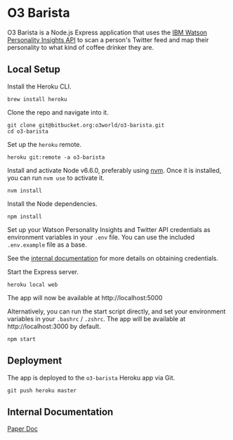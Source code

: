 # O3 Barista

O3 Barista is a Node.js Express application that uses the [IBM Watson Personality Insights API](https://www.ibm.com/watson/developercloud/personality-insights.html) to scan a person's Twitter feed and map their personality to what kind of coffee drinker they are.

## Local Setup

Install the Heroku CLI.

```
brew install heroku
```

Clone the repo and navigate into it.

```
git clone git@bitbucket.org:o3world/o3-barista.git
cd o3-barista
```

Set up the `heroku` remote.

```
heroku git:remote -a o3-barista
```

Install and activate Node v6.6.0, preferably using [nvm](https://github.com/creationix/nvm). Once it is installed, you can run `nvm use` to activate it.

```
nvm install
```

Install the Node dependencies.

```
npm install
```

Set up your Watson Personality Insights and Twitter API credentials as environment variables in your `.env` file. You can use the included `.env.example` file as a base.

See the [internal documentation](https://paper.dropbox.com/doc/O3-Barista-hZmAqe12GPBCMqVxgk94M) for more details on obtaining credentials.

Start the Express server.

```
heroku local web
```

The app will now be available at http://localhost:5000

Alternatively, you can run the start script directly, and set your environment variables in your `.bashrc` / `.zshrc`. The app will be available at http://localhost:3000 by default.

```
npm start
```

## Deployment

The app is deployed to the `o3-barista` Heroku app via Git.

```
git push heroku master
```

## Internal Documentation
[Paper Doc](https://paper.dropbox.com/doc/Coffee-Personality-hZmAqe12GPBCMqVxgk94M)
